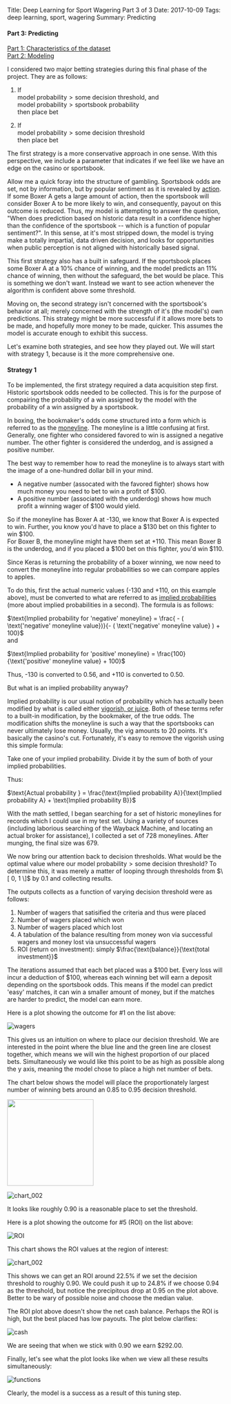 Title:  Deep Learning for Sport Wagering Part 3 of 3
Date: 2017-10-09
Tags: deep learning, sport, wagering
Summary: Predicting

#### Part 3: Predicting
[Part 1: Characteristics of the dataset](http://www.mattobrien.me/deep-learning-for-sport-wagering-part-1-of-3.html)  
[Part 2: Modeling](http://www.mattobrien.me/deep-learning-for-sport-wagering-part-2-of-3.html)

I considered two major betting strategies during this final phase of the project. They are as follows:  

1) If  
$\text{model probability} > \text{some decision threshold}$, and  
$\text{model probability} > \text{sportsbook probability}$  
then place bet  

2) If  
$\text{model probability} > \text{some decision threshold}$  
then place bet

The first strategy is a more conservative approach in one sense. With this perspective, we include a parameter that indicates if we feel like we have an edge on the casino or sportsbook. 

Allow me a quick foray into the structure of gambling. Sportsbook odds are set, not by information, but by popular sentiment as it is revealed by [action](https://www.docsports.com/gambling-terms.html). If some Boxer A gets a large amount of action, then the sportsbook will consider Boxer A to be more likely to win, and consequently, payout on this outcome is reduced. Thus, my model is attempting to answer the question, "When does prediction based on historic data result in a confidence higher than the confidence of the sportsbook -- which is a function of popular sentiment?". In this sense, at it's most stripped down, the model is trying make a totally impartial, data driven decision, and looks for opportunities when public perception is not aligned with historically based signal.  

This first strategy also has a built in safeguard. If the sportsbook places some Boxer A at a 10% chance of winning, and the model predicts an 11% chance of winning, then without the safeguard, the bet would be place. This is something we don't want. Instead we want to see action whenever the algorithm is confident above some threshold.

Moving on, the second strategy isn't concerned with the sportsbook's behavior at all; merely concerned with the strength of it's (the model's) own predictions. This strategy might be more successful if it allows more bets to be made, and hopefully more money to be made, quicker. This assumes the model is accurate enough to exhibit this success.

Let's examine both strategies, and see how they played out. We will start with strategy 1, because is it the more comprehensive one.  

#### Strategy 1  

To be implemented, the first strategy required a data acquisition step first. Historic sportsbook odds needed to be collected. This is for the purpose of compairing the probability of a win assigned by the model with the probability of a win assigned by a sportsbook.  

In boxing, the bookmaker's odds come structured into a form which is referred to as the [moneyline](https://en.wikipedia.org/wiki/Odds#Moneyline_odds). The moneyline is a little confusing at first. Generally, one fighter who considered favored to win is assigned a negative number. The other fighter is considered the underdog, and is assigned a positive number. 

The best way to remember how to read the moneyline is to always start with the image of a one-hundred dollar bill in your mind.  

- A negative number (assocated with the favored fighter) shows how much money you need to bet to win a profit of $100.  
- A positive number (associated with the underdog) shows how much profit a winning wager of $100 would yield.

So if the moneyline has Boxer A at -130, we know that Boxer A is expected to win. Further, you know you'd have to place a \$130 bet on this fighter to win \$100.  
For Boxer B, the moneyline might have them set at +110. This mean Boxer B is the underdog, and if you placed a \$100 bet on this fighter, you'd win \$110.  

Since Keras is returning the probability of a boxer winning, we now need to convert the moneyline into regular probabilities so we can compare apples to apples.  

To do this, first the actual numeric values (-130 and +110, on this example above), must be converted to what are referred to as [implied probabilities](https://www.sbo.net/strategy/implied-probability/) (more about implied probabilities in a second). The formula is as follows:  

$\text{Implied probability for 'negative' moneyline} = \frac{ - ( \text{'negative' moneyline value})}{- ( \text{'negative' moneyline value} ) + 100}$  
and  

$\text{Implied probability for 'positive' moneyline} = \frac{100}{\text{'positive' moneyline value} + 100}$

Thus, -130 is converted to 0.56, and +110 is converted to 0.50.  

But what is an implied probability anyway?

Implied probability is our usual notion of probability which has actually been modified by what is called either [vigorish, or juice](https://en.wikipedia.org/wiki/Vigorish). Both of these terms refer to a built-in modification, by the bookmaker, of the true odds. The modification shifts the moneyline is such a way that the sportsbooks can never ultimately lose money. Usually, the vig amounts to 20 points. It's basically the casino's cut. Fortunately, it's easy to remove the vigorish using this simple formula:  

Take one of your implied probability. Divide it by the sum of both of your implied probabilities.  
  
Thus:  

$\text{Actual probability } = \frac{\text{Implied probability A}}{\text{Implied probability A} + \text{Implied probability B}}$

With the math settled, I began searching for a set of historic moneylines for records which I could use in my test set. Using a variety of sources (including laborious searching of the Wayback Machine, and locating an actual broker for assistance), I collected a set of 728 moneylines. After munging, the final size was 679.  

We now bring our attention back to decision thresholds. What would be the optimal value where our $\text{model probability} > \text{some decision threshold}$?  To determine this, it was merely a matter of looping through thresholds from $\[ 0, 1 \]$ by 0.1 and collecting results.  

The outputs collects as a function of varying decision threshold were as follows:   

1. Number of wagers that satisified the criteria and thus were placed  
2. Number of wagers placed which won  
3. Number of wagers placed which lost  
4. A tabulation of the balance resulting from money won via successful wagers and money lost via unsuccessful wagers  
5. ROI (return on investment): simply $\frac{\text{balance}}{\text{total investment}}$  

The iterations assumed that each bet placed was a \$100 bet. Every loss will incur a deduction of \$100, whereas each winning bet will earn a deposit depending on the sportsbook odds. This means if the model can predict 'easy' matches, it can win a smaller amount of money, but if the matches are harder to predict, the model can earn more.  



Here is a plot showing the outcome for #1 on the list above:  

![wagers](https://github.com/mobbSF/blog/blob/master/images/wagers.png?raw=true)  

This gives us an intuition on where to place our decision threshold. We are interested in the point where the blue line and the green line are closest together, which means we will win the highest proportion of our placed bets. Simultaneously we would like this point to be as high as possible along the y axis, meaning the model chose to place a high net number of bets. 

The chart below shows the model will place the proportionately largest number of winning bets around an 0.85 to 0.95 decision threshold.  

<img src="https://github.com/mobbSF/blog/blob/master/images/chart_002.png" width="200">

![chart_002](https://github.com/mobbSF/blog/blob/master/images/chart_002.png?raw=true)  

It looks like roughly 0.90 is a reasonable place to set the threshold.  

Here is a plot showing the outcome for #5 (ROI) on the list above:  

![ROI](https://github.com/mobbSF/blog/blob/master/images/ROI.png?raw=true)  


This chart shows the ROI values at the region of interest:  

![chart_002](https://github.com/mobbSF/blog/blob/master/images/chart_002.png?raw=true)  

This shows we can get an ROI around 22.5\% if we set the decision threshold to roughly 0.90. We could push it up to 24.8\% if we choose 0.94 as the threshold, but notice the precipitous drop at 0.95 on the plot above. Better to be wary of possible noise and choose the median value.

The ROI plot above doesn't show the net cash balance. Perhaps the ROI is high, but the best placed has low payouts. The plot below clarifies:  

![cash](https://github.com/mobbSF/blog/blob/master/images/cash.png?raw=true)  



We are seeing that when we stick with 0.90 we earn \$292.00.  

Finally, let's see what the plot looks like when we view all these results simultaneously:  

![functions](https://github.com/mobbSF/blog/blob/master/images/functions.png?raw=true)  

Clearly, the model is a success as a result of this tuning step.  






